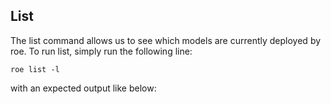 ## List

The list command allows us to see which models are currently deployed by roe. To run list, simply run the following line:

`roe list -l`

with an expected output like below:

